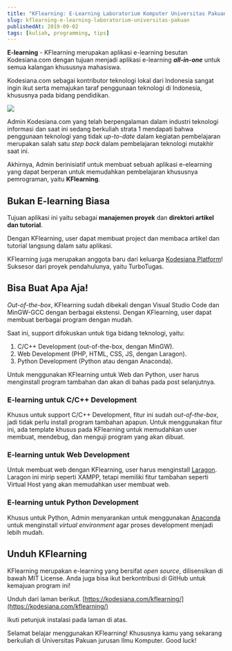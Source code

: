 ```yaml
---
title: "KFlearning: E-Learning Laboratorium Komputer Universitas Pakuan📖"
slug: kflearning-e-learning-laboratorium-universitas-pakuan
publishedAt: 2019-09-02
tags: [kuliah, programming, tips]
---
```


**E-learning** - KFlearning merupakan aplikasi e-learning besutan Kodesiana.com
dengan tujuan menjadi aplikasi e-learning **_all-in-one_** untuk semua kalangan
khususnya mahasiswa.

Kodesiana.com sebagai kontributor teknologi lokal dari Indonesia sangat ingin
ikut serta memajukan taraf penggunaan teknologi di Indonesia, khususnya pada
bidang pendidikan.

![](https://source.unsplash.com/9uEHFjGXnCE/1200x657)

Admin Kodesiana.com yang telah berpengalaman dalam industri teknologi informasi
dan saat ini sedang berkuliah strata 1 mendapati bahwa penggunaan teknologi yang
tidak _up-to-date_ dalam kegiatan pembelajaran merupakan salah satu _step back_
dalam pembelajaran teknologi mutakhir saat ini.

Akhirnya, Admin berinisiatif untuk membuat sebuah aplikasi e-elearning yang
dapat berperan untuk memudahkan pembelajaran khususnya pemrograman, yaitu
**KFlearning**.

## Bukan E-learning Biasa

Tujuan aplikasi ini yaitu sebagai **manajemen proyek** dan **direktori artikel
dan tutorial**.

Dengan KFlearning, user dapat membuat project dan membaca artikel dan tutorial
langsung dalam satu aplikasi.

KFlearning juga merupakan anggota baru dari keluarga [Kodesiana
Platform](https://kodesiana.com/repositori/)! Suksesor dari proyek
pendahulunya, yaitu TurboTugas.

## Bisa Buat Apa Aja!

_Out-of-the-box_, KFlearning sudah dibekali dengan Visual Studio Code dan
MinGW-GCC dengan berbagai ekstensi. Dengan KFlearning, user dapat membuat
berbagai program dengan mudah.

Saat ini, support difokuskan untuk tiga bidang teknologi, yaitu:

1. C/C++ Development (out-of-the-box, dengan MinGW).
2. Web Development (PHP, HTML, CSS, JS, dengan Laragon).
3. Python Development (Python atau dengan Anaconda).

Untuk menggunakan KFlearning untuk Web dan Python, user harus menginstall
program tambahan dan akan di bahas pada post selanjutnya.

### E-learning untuk C/C++ Development

Khusus untuk support C/C++ Development, fitur ini sudah _out-of-the-box_, jadi
tidak perlu install program tambahan apapun. Untuk menggunakan fitur ini, ada
template khusus pada KFlearning untuk memudahkan user membuat, mendebug, dan
menguji program yang akan dibuat.

### E-learning untuk Web Development

Untuk membuat web dengan KFlearning, user harus menginstall
[Laragon](https://laragon.org/). Laragon ini mirip seperti XAMPP, tetapi
memiliki fitur tambahan seperti Virtual Host yang akan memudahkan user membuat
web.

### E-learning untuk Python Development

Khusus untuk Python, Admin menyarankan untuk menggunakan
[Anaconda](https://www.anaconda.com/) untuk menginstall _virtual environment_
agar proses development menjadi lebih mudah.

## Unduh KFlearning

KFlearning merupakan e-learning yang bersifat _open source_, dilisensikan di
bawah MIT License. Anda juga bisa ikut berkontribusi di GitHub untuk kemajuan
program ini!

Unduh dari laman berikut.
[https://kodesiana.com/kflearning/](https://kodesiana.com/kflearning/)

Ikuti petunjuk instalasi pada laman di atas.

Selamat belajar menggunakan KFlearning! Khususnya kamu yang sekarang berkuliah
di Universitas Pakuan jurusan Ilmu Komputer. Good luck!
